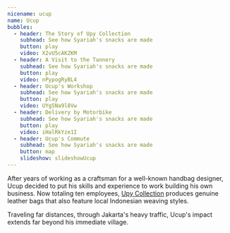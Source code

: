 ```yaml
---
nicename: ucup
name: Ucup
bubbles:
  - header: The Story of Upy Collection
    subhead: See how Syariah's snacks are made
    button: play
    video: X2vU5cAKZKM
  - header: A Visit to the Tannery
    subhead: See how Syariah's snacks are made
    button: play
    video: nPypogRyBL4
  - header: Ucup's Workshop
    subhead: See how Syariah's snacks are made
    button: play
    video: UYg5Na9l8Vw
  - header: Delivery by Motorbike
    subhead: See how Syariah's snacks are made
    button: play
    video: iHalRkYze1I
  - header: Ucup's Commute
    subhead: See how Syariah's snacks are made
    button: map
    slideshow: slideshowUcup
---
```


<p>After years of working as a craftsman for a well-known handbag designer, Ucup decided to put his skills and experience to work building his own business. Now totaling ten employees, <a href="http://upycollection.com/" target="_blank">Upy Collection</a> produces genuine leather bags that also feature local Indonesian weaving styles.</p>

<p class="slideshow-only">Traveling far distances, through Jakarta's heavy traffic, Ucup's impact extends far beyond his immediate village.</p>
